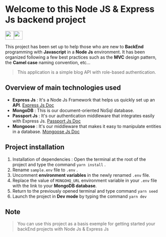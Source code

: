 # Welcome to this Node JS & Express Js backend project

<img src="https://media.giphy.com/media/hvRJCLFzcasrR4ia7z/giphy.gif" width="28"><img src="https://emojis.slackmojis.com/emojis/images/1531849430/4246/blob-sunglasses.gif?1531849430" width="28"/>

This project has been set up to help those who are new to **BackEnd** programming with **Javascript** in a **Node Js** environment. It has been organized following a few best practices such as the **MVC** design pattern, the **Camel case** naming convention, etc...

> This application is a simple blog API with role-based authentication.

## Overview of main technologies used

- **Express Js** : It's a Node Js Framework that helps us quickly set up an **API**. [Express Js Doc](https://expressjs.com/)
- **MongoDB** : This is our document-oriented NoSql database.
- **Passport Js** : It's our authentication middleware that integrates easily with Express Js. [Passport Js Doc](https://www.passportjs.org/)
- **Mongoose** : It's our middleware that makes it easy to manipulate entities in a database. [Mongoose Js Doc](https://mongoosejs.com/)

## Project installation

1.  Installation of dependencies : Open the terminal at the root of the project and type the command `yarn install` .
2.  Rename `sample.env` file to `.env` .
3.  Uncomment **environment variables** in the newly renamed `.env` file.
4.  Replace the value of `MONGOHQ_URL` environment variable in your `.env` file with the link to your **MongoDB database**.
5.  Return to the previously opened terminal and type command `yarn seed`
6.  Launch the project in **Dev mode** by typing the command `yarn dev`

## Note

> You can use this project as a basis exemple for getting started your backEnd
> projects with Node Js & Express Js

